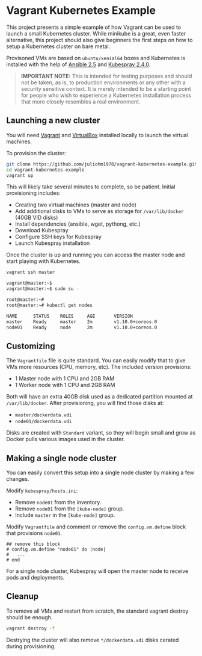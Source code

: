 # Vagrant Kubernetes Example

This project presents a simple example of how Vagrant can be used to launch a small Kubernetes cluster. While minikube is a great, even faster alternative, this project should also give beginners the first steps on how to setup a Kubernetes cluster on bare metal.

Provisoned VMs are based on `ubuntu/xenial64` boxes and Kubernetes is installed with the help of [Ansible 2.5](https://www.ansible.com/) and [Kubespray 2.4.0](https://github.com/kubernetes-incubator/kubespray).

> **IMPORTANT NOTE:** This is intended for testing purposes and should not be taken, as is, to production environments or any other with a security sensitive context. It is merely intended to be a starting point for people who wish to experience a Kubernetes installation process that more closely resembles a real environment.

## Launching a new cluster

You will need [Vagrant](https://www.vagrantup.com/docs/installation/) and [VirtualBox](https://www.virtualbox.org/wiki/Downloads) installed locally to launch the virtual machines.

To provision the cluster:

```bash
git clone https://github.com/juliohm1978/vagrant-kubernetes-example.git
cd vagrant-kubernetes-example
vagrant up
```

This will likely take several minutes to complete, so be patient. Initial provisioning includes:

* Creating two virtual machines (master and node)
* Add additional disks to VMs to serve as storage for `/var/lib/docker` (40GB VID disks)
* Install dependencies (ansible, wget, pythong, etc.)
* Download Kubespray
* Configure SSH keys for Kubespray
* Launch Kubespray installation

Once the cluster is up and running you can access the master node and start playing with Kubernetes.

```bash
vagrant ssh master

vagrant@master:~$
vagrant@master:~$ sudo su - 

root@master:~#
root@master:~# kubectl get nodes

NAME      STATUS    ROLES     AGE       VERSION
master    Ready     master    2m        v1.10.0+coreos.0
node01    Ready     node      2m        v1.10.0+coreos.0
```

## Customizing

The `Vagrantfile` file is quite standard. You can easily modify that to give VMs more resources (CPU, memory, etc). The included version provisions:

* 1 Master node with 1 CPU and 2GB RAM
* 1 Worker node with 1 CPU and 2GB RAM

Both will have an extra 40GB disk used as a dedicated partition mounted at `/var/lib/docker`. After provisioning, you will find those disks at:

* `master/dockerdata.vdi`
* `node01/dockerdata.vdi`

Disks are created with `Standard` variant, so they will begin small and grow as Docker pulls various images used in the cluster.

## Making a single node cluster

You can easily convert this setup into a single node cluster by making a few changes.

Modify `kubespray/hosts.ini`:

* Remove `node01` from the inventory.
* Remove `node01` from the `[kube-node]` group.
* Include `master` in the `[kube-node]` group.

Modify `Vagrantfile` and comment or remove the `config.vm.define` block that provisions `node01`.

```Vagrantfile
## remove this block
# config.vm.define "node01" do |node|
#   ...
# end
```

For a single node cluster, Kubespray will open the master node to receive pods and deployments.

## Cleanup

To remove all VMs and restart from scratch, the standard vagrant destroy should be enough.

```bash
vagrant destroy -f
```

Destrying the cluster will also remove `*/dockerdata.vdi` disks cerated during provisioning.

